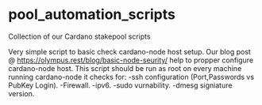 # pool_automation_scripts
Collection of our Cardano stakepool scripts

Very simple script to basic check cardano-node host setup. Our blog post @ https://olympus.rest/blog/basic-node-seurity/ help to propper configure cardano-node host. This script should be run as root on every machine running cardano-node it checks for: 
-ssh configuration (Port,Passwords vs PubKey Login).
-Firewall.
-ipv6.
-sudo vurnability.
-dmesg signiature version.
